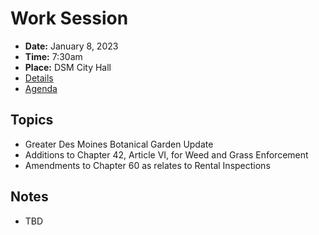 # Work Session

- **Date:** January 8, 2023
- **Time:** 7:30am
- **Place:** DSM City Hall
- [Details](https://www.dsm.city/citycouncil_detail_T60_R2710.php)
- [Agenda](https://councildocs.dsm.city/agendas/2024/20240108CouncilWorkSession.pdf)

## Topics

- Greater Des Moines Botanical Garden Update
- Additions to Chapter 42, Article VI, for Weed and Grass Enforcement
- Amendments to Chapter 60 as relates to Rental Inspections 

## Notes

- TBD
